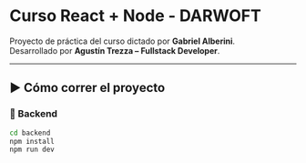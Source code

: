 # Curso React + Node - DARWOFT

Proyecto de práctica del curso dictado por **Gabriel Alberini**.  
Desarrollado por **Agustín Trezza – Fullstack Developer**.

---

## ▶️ Cómo correr el proyecto

### 🔧 Backend

```bash
cd backend
npm install
npm run dev